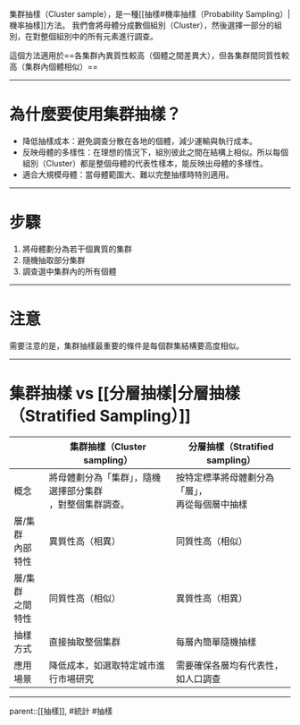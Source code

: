 集群抽樣（Cluster sample），是一種[[抽樣#機率抽樣（Probability Sampling）|機率抽樣]]方法。
我們會將母體分成數個組別（Cluster），然後選擇一部分的組別，在對整個組別中的所有元素進行調查。

這個方法適用於==各集群內異質性較高（個體之間差異大），但各集群間同質性較高（集群內個體相似）==
- - -
# 為什麼要使用集群抽樣？
- 降低抽樣成本：避免調查分散在各地的個體，減少運輸與執行成本。
- 反映母體的多樣性：在理想的情況下，組別彼此之間在結構上相似。所以每個組別（Cluster）都是整個母體的代表性樣本，能反映出母體的多樣性。
- 適合大規模母體：當母體範圍大、難以完整抽樣時特別適用。
- - -
# 步驟
1. 將母體劃分為若干個異質的集群
2. 隨機抽取部分集群
3. 調查選中集群內的所有個體
- - -
# 注意
需要注意的是，集群抽樣最重要的條件是每個群集結構要高度相似。
- - -
# 集群抽樣 vs [[分層抽樣|分層抽樣（Stratified Sampling）]]


|              | 集群抽樣（Cluster sampling）           | 分層抽樣（Stratified sampling）   |
| ------------ | -------------------------------- | --------------------------- |
| 概念           | 將母體劃分為「集群」，隨機選擇部分集群<br>，對整個集群調查。 | 按特定標準將母體劃分為「層」，<br>再從每個層中抽樣 |
| 層/集群<br>內部特性 | 異質性高（相異）                         | 同質性高（相似）                    |
| 層/集群<br>之間特性 | 同質性高（相似）                         | 異質性高（相異）                    |
| 抽樣方式         | 直接抽取整個集群                         | 每層內簡單隨機抽樣                   |
| 應用場景         | 降低成本，如選取特定城市進行市場研究               | 需要確保各層均有代表性，如人口調查           |

- - -
parent::[[抽樣]],
#統計 #抽樣

